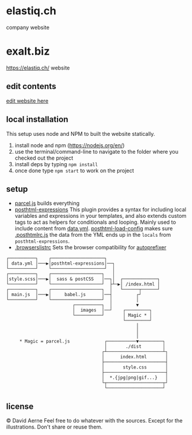 # elastiq.ch
company website

# exalt.biz
https://elastiq.ch/ website

## edit contents
[edit website here](https://github.com/meodai/elastiq/blob/master/content.yml)

## local installation
This setup uses node and NPM to built the website statically.

1. install node and npm (https://nodejs.org/en/)
2. use the terminal/command-line to navigate to the folder where you checked out the project
3. install deps by typing `npm install`
4. once done type `npm start` to work on the project

## setup
- [parcel.js](https://parceljs.org/) builds everything
- [posthtml-expressions](https://github.com/posthtml/posthtml-expressions) This plugin provides a syntax for including local variables and expressions in your templates, and also extends custom tags to act as helpers for conditionals and looping. Mainly used to include content from [data.yml](https://github.com/meodai/exalt.biz/blob/master/data.yml). [posthtml-load-config](https://github.com/posthtml/posthtml-load-config) makes sure [.posthtmlrc.js](https://github.com/meodai/exalt.biz/blob/master/.posthtmlrc.js) the data from the YML ends up in the `locals` from `posthtml-expressions`.
- [.browserslistrc](https://github.com/meodai/exalt.biz/blob/master/.browserslistrc) Sets the browser compatibility for [autoprefixer](https://github.com/postcss/autoprefixer)

```
┌──────────┐    ┌────────────────────┐
│ data.yml │───▶│posthtml-expressions│──┐
└──────────┘    └────────────────────┘  │
┌──────────┐    ┌───────────────────┐   │
│style.scss│───▶│  sass & postCSS   │──┐│  ┌─────────────┐
└──────────┘    └───────────────────┘  ├┴─▶│ /index.html │
┌──────────┐    ┌───────────────────┐  │   └──────┬──────┘
│ main.js  │───▶│     babel.js      │──┤         ┌┘
└──────────┘    └───────────────────┘  │         │
                         ┌──────────┐  │         ▼
                         │  images  │──┘    ┌─────────┐
                         └──────────┘       │ Magic * │
                                            └─────────┘
                                                 │
                                                 │
                                                 │
     * Magic = parcel.js             ┌───────────▼─────────┐
                                     │       ./dist        │
                                    ┌┴─────────────────────┴┐
                                    │      index.html       │
                                    ├───────────────────────┤
                                    │       style.css       │
                                    ├───────────────────────┤
                                    │  *.{jpg|png|gif...}   │
                                    └┬─────────────────────┬┘
                                     └─────────────────────┘
```

## license 
© David Aerne
Feel free to do whatever with the sources. Except for the illustrations. Don't share or reuse them.
